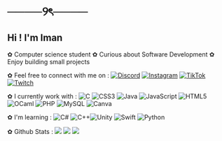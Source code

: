 # ────୨ৎ────
## Hi ! I'm Iman

✿ Computer science student 
✿ Curious about Software Development
✿ Enjoy building small projects

✿ Feel free to connect with me on :
[![Discord](https://img.shields.io/badge/Discord-%237289DA.svg?logo=discord&logoColor=white)](https://discord.gg/pseudoplusfacile) [![Instagram](https://img.shields.io/badge/Instagram-%23E4405F.svg?logo=Instagram&logoColor=white)](https://instagram.com/hln4dev) [![TikTok](https://img.shields.io/badge/TikTok-%23000000.svg?logo=TikTok&logoColor=white)](https://tiktok.com/@iman_gpsv) [![Twitch](https://img.shields.io/badge/Twitch-%239146FF.svg?logo=Twitch&logoColor=white)](https://twitch.tv/hln4dev)


✿ I currently work with : 
![C](https://img.shields.io/badge/c-%2300599C.svg?style=for-the-badge&logo=c&logoColor=white) ![CSS3](https://img.shields.io/badge/css3-%231572B6.svg?style=for-the-badge&logo=css3&logoColor=white) ![Java](https://img.shields.io/badge/java-%23ED8B00.svg?style=for-the-badge&logo=openjdk&logoColor=white) ![JavaScript](https://img.shields.io/badge/javascript-%23323330.svg?style=for-the-badge&logo=javascript&logoColor=%23F7DF1E) ![HTML5](https://img.shields.io/badge/html5-%23E34F26.svg?style=for-the-badge&logo=html5&logoColor=white) ![OCaml](https://img.shields.io/badge/OCaml-%23E98407.svg?style=for-the-badge&logo=ocaml&logoColor=white) ![PHP](https://img.shields.io/badge/php-%23777BB4.svg?style=for-the-badge&logo=php&logoColor=white) ![MySQL](https://img.shields.io/badge/mysql-4479A1.svg?style=for-the-badge&logo=mysql&logoColor=white) ![Canva](https://img.shields.io/badge/Canva-%2300C4CC.svg?style=for-the-badge&logo=Canva&logoColor=white)


✿ I'm learning : 
![C#](https://img.shields.io/badge/c%23-%23239120.svg?style=for-the-badge&logo=csharp&logoColor=white) ![C++](https://img.shields.io/badge/c++-%2300599C.svg?style=for-the-badge&logo=c%2B%2B&logoColor=white)![Unity](https://img.shields.io/badge/unity-%23000000.svg?style=for-the-badge&logo=unity&logoColor=white) ![Swift](https://img.shields.io/badge/swift-F54A2A?style=for-the-badge&logo=swift&logoColor=white) ![Python](https://img.shields.io/badge/python-3670A0?style=for-the-badge&logo=python&logoColor=ffdd54)


✿ Github Stats : 
![](https://github-readme-stats.vercel.app/api?username=Hlnadev&theme=tokyonight&hide_border=true&include_all_commits=true&count_private=true)
![](https://nirzak-streak-stats.vercel.app/?user=Hlnadev&theme=tokyonight&hide_border=true)
![](https://github-readme-stats.vercel.app/api/top-langs/?username=Hlnadev&theme=tokyonight&hide_border=true&include_all_commits=true&count_private=true&layout=compact)


